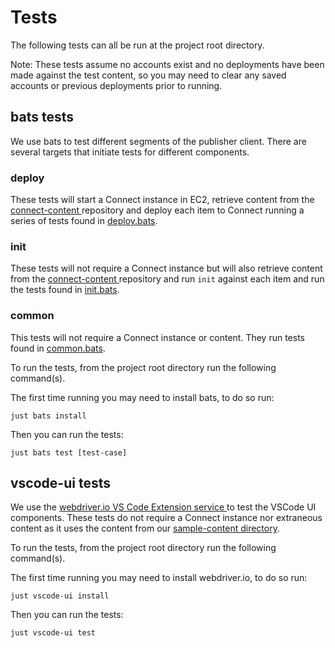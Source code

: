 # Tests

The following tests can all be run at the project root directory.

Note: These tests assume no accounts exist and no deployments have been made against the test content, so you may need to clear any saved accounts or previous deployments prior to running.

## bats tests

We use bats to test different segments of the publisher client. There are several targets that initiate tests for different components.

### deploy

These tests will start a Connect instance in EC2, retrieve content from the [connect-content ](https://github.com/rstudio/connect-content)repository and deploy each item to Connect running a series of tests found in [deploy.bats](https://github.com/posit-dev/publisher/tree/main/test/bats/contract/deploy.bats).

### init

These tests will not require a Connect instance but will also retrieve content from the [connect-content ](https://github.com/rstudio/connect-content)repository and run `init` against each item and run the tests found in [init.bats](https://github.com/posit-dev/publisher/blob/main/test/bats/cli/init.bats).

### common

This tests will not require a Connect instance or content. They run tests found in [common.bats](https://github.com/posit-dev/publisher/blob/main/test/bats/cli/common.bats).

To run the tests, from the project root directory run the following command(s).

The first time running you may need to install bats, to do so run:

```
just bats install
```

Then you can run the tests:

```
just bats test [test-case]
```

## vscode-ui tests

We use the [webdriver.io VS Code Extension service ](https://webdriver.io/docs/extension-testing/vscode-extensions) to test the VSCode UI components. These tests do not require a Connect instance nor extraneous content as it uses the content from our [sample-content directory](https://github.com/posit-dev/publisher/tree/main/test/sample-content).

To run the tests, from the project root directory run the following command(s).

The first time running you may need to install webdriver.io, to do so run:

```
just vscode-ui install
```

Then you can run the tests:

```
just vscode-ui test
```
